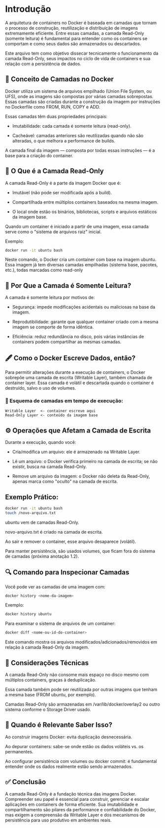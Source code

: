 # Introdução

A arquitetura de containers no Docker é baseada em camadas que tornam o processo de construção, reutilização e distribuição de imagens extremamente eficiente. Entre essas camadas, a camada Read-Only (somente leitura) é fundamental para entender como os containers se comportam e como seus dados são armazenados ou descartados.

Este arquivo tem como objetivo dissecar tecnicamente o funcionamento da camada Read-Only, seus impactos no ciclo de vida de containers e sua relação com a persistência de dados.

##  🧱 Conceito de Camadas no Docker

Docker utiliza um sistema de arquivos empilhado (Union File System, ou UFS), onde as imagens são compostas por várias camadas sobrepostas. Essas camadas são criadas durante a construção da imagem por instruções no Dockerfile como FROM, RUN, COPY e ADD.

Essas camadas têm duas propriedades principais:

- Imutabilidade: cada camada é somente leitura (read-only).

- Cacheável: camadas anteriores são reutilizadas quando não são alteradas, o que melhora a performance de builds.

A camada final da imagem — composta por todas essas instruções — é a base para a criação do container.

## 📂 O Que é a Camada Read-Only

A camada Read-Only é a parte da imagem Docker que é:

- Imutável (não pode ser modificada após a build).

- Compartilhada entre múltiplos containers baseados na mesma imagem.

- O local onde estão os binários, bibliotecas, scripts e arquivos estáticos da imagem base.

Quando um container é iniciado a partir de uma imagem, essa camada serve como o "sistema de arquivos raiz" inicial.

Exemplo:

```bash
docker run -it ubuntu bash
```

Neste comando, o Docker cria um container com base na imagem ubuntu. Essa imagem já tem diversas camadas empilhadas (sistema base, pacotes, etc.), todas marcadas como read-only

## 🧊 Por Que a Camada é Somente Leitura?

A camada é somente leitura por motivos de:

- Segurança: impede modificações acidentais ou maliciosas na base da imagem.

- Reprodutibilidade: garante que qualquer container criado com a mesma imagem se comporte de forma idêntica.

- Eficiência: reduz redundância no disco, pois várias instâncias de containers podem compartilhar as mesmas camadas.

## 🖋 Como o Docker Escreve Dados, então?

Para permitir alterações durante a execução de containers, o Docker sobrepõe uma camada de escrita (Writable Layer), também chamada de container layer. Essa camada é volátil e descartada quando o container é destruído, salvo o uso de volumes.

### 📌 Esquema de camadas em tempo de execução:

```pgsql
Writable Layer  <- container escreve aqui
Read-Only Layer <- conteúdo da imagem base
```

## ⚙️ Operações que Afetam a Camada de Escrita

Durante a execução, quando você:

- Cria/modifica um arquivo: ele é armazenado na Writable Layer.

- Lê um arquivo: o Docker verifica primeiro na camada de escrita; se não existir, busca na camada Read-Only.

- Remove um arquivo da imagem: o Docker não deleta da Read-Only, apenas marca como "oculto" na camada de escrita.

## Exemplo Prático:

```bash
docker run -it ubuntu bash
touch /novo-arquivo.txt
```

ubuntu vem de camadas Read-Only.

novo-arquivo.txt é criado na camada de escrita.

Ao sair e remover o container, esse arquivo desaparece (volátil).

Para manter persistência, são usados volumes, que ficam fora do sistema de camadas (próxima anotação 1.2).

## 🔍 Comando para Inspecionar Camadas

Você pode ver as camadas de uma imagem com:

```bash
docker history <nome-da-imagem>
```

Exemplo:

```bash
docker history ubuntu
```

Para examinar o sistema de arquivos de um container:

```bash
docker diff <nome-ou-id-do-container>
```

Este comando mostra os arquivos modificados/adicionados/removidos em relação à camada Read-Only da imagem.

## 🧠 Considerações Técnicas

A camada Read-Only não consome mais espaço no disco mesmo com múltiplos containers, graças à deduplicação.

Essa camada também pode ser reutilizada por outras imagens que tenham a mesma base (FROM ubuntu, por exemplo).

Camadas Read-Only são armazenadas em /var/lib/docker/overlay2 ou outro sistema conforme o Storage Driver usado.

## 🧭 Quando é Relevante Saber Isso?

Ao construir imagens Docker: evita duplicação desnecessária.

Ao depurar containers: sabe-se onde estão os dados voláteis vs. os permanentes.

Ao configurar persistência com volumes ou docker commit: é fundamental entender onde os dados realmente estão sendo armazenados.

## ✅ Conclusão

A camada Read-Only é a fundação técnica das imagens Docker. Compreender seu papel é essencial para construir, gerenciar e escalar aplicações em containers de forma eficiente. Sua imutabilidade e compartilhamento são pilares da performance e confiabilidade do Docker, mas exigem a compreensão da Writable Layer e dos mecanismos de persistência para uso produtivo em ambientes reais.

